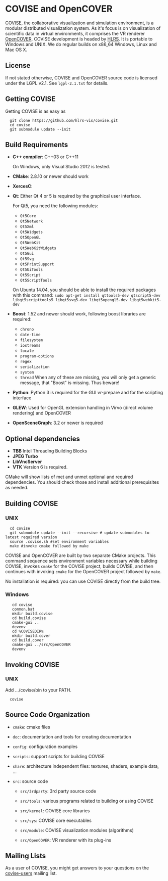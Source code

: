 COVISE and OpenCOVER
====================

[COVISE][1], the collaborative visualization and simulation environment, is a modular distributed visualization system.
As it's focus is on visualization of scientific data in virtual environments, it comprises the VR renderer [OpenCOVER][2].
COVISE development is headed by [HLRS][3].
It is portable to Windows and UNIX. We do regular builds on x86_64 Windows, Linux and Mac OS X.

License
-------

If not stated otherwise, COVISE and OpenCOVER source code is licensed under the LGPL v2.1. See `lgpl-2.1.txt` for
details.


Getting COVISE
--------------

Getting COVISE is as easy as

      git clone https://github.com/hlrs-vis/covise.git
      cd covise
      git submodule update --init


Build Requirements
------------------

- **C++ compiler**:
  C++03 or C++11

  On Windows, only Visual Studio 2012 is tested.
- **CMake**:
  2.8.10 or newer should work
- **XercesC**:
- **Qt**:
  Either Qt 4 or 5 is required by the graphical user interface.

  For Qt5, you need the following modules:
    - `Qt5Core`
    - `Qt5Network`
    - `Qt5Xml`
    - `Qt5Widgets`
    - `Qt5OpenGL`
    - `Qt5WebKit`
    - `Qt5WebKitWidgets`
    - `Qt5Gui`
    - `Qt5Svg`
    - `Qt5PrintSupport`
    - `Qt5UiTools`
    - `Qt5Script`
    - `Qt5ScriptTools`

  On Ubuntu 14.04, you should be able to install the required packages with
  this command:
  `sudo apt-get install qttools5-dev qtscript5-dev libqt5scripttools5 libqt5svg5-dev libqt5opengl5-dev libqt5webkit5-dev`

- **Boost**:
  1.52 and newer should work, following boost libraries are required:
    - `chrono`
    - `date-time`
    - `filesystem`
    - `iostreams`
    - `locale`
    - `program-options`
    - `regex`
    - `serialization`
    - `system`
    - `thread`
  When any of these are missing, you will only get a generic message, that "Boost" is missing. Thus beware!
- **Python**:
  Python 3 is required for the GUI vr-prepare and for the scripting interface
- **GLEW**:
  Used for OpenGL extension handling in Virvo (direct volume rendering) and OpenCOVER
- **OpenSceneGraph**:
  3.2 or newer is required

Optional dependencies
---------------------
- **TBB**
  Intel Threading Building Blocks
- **JPEG Turbo**
- **LibVncServer**
- **VTK**
  Version 6 is required.

CMake will show lists of met and unmet optional and required dependencies.
You should check those and install additional prerequisites as needed.


Building COVISE
---------------

### UNIX

      cd covise
      git submodule update --init --recursive # update submodules to latest required version
      source .covise.sh #set environment variables
      make #invoke cmake followed by make

COVISE and OpenCOVER are built by two separate CMake projects.
This command sequence sets environment variables necessary while building
COVISE, invokes `cmake` for the COVISE project, builds COVISE, and then
continues with invoking `cmake` for the OpenCOVER project followed by `make`.

No installation is required: you can use COVISE directly from the build tree.

### Windows
   
       cd covise
       common.bat
       mkdir build.covise
       cd build.covise
       cmake-gui ..
       devenv
       cd %COVISEDIR%
       mkdir build.cover
       cd build.cover
       cmake-gui ../src/OpenCOVER
       devenv


Invoking COVISE
---------------

### UNIX

Add .../covise/bin to your PATH.

      covise


Source Code Organization
------------------------

- `cmake`:
  cmake files

- `doc`:
  documentation and tools for creating documentation

- `config`:
  configuration examples

- `scripts`:
  support scripts for building COVISE

- `share`:
  architecture independent files: textures, shaders, example data, ...

- `src`:
  source code

  - `src/3rdparty`:
    3rd party source code

  - `src/tools`:
    various programs related to building or using COVISE

  - `src/kernel`:
    COVISE core libraries

  - `src/sys`:
    COVISE core executables

  - `src/module`:
    COVISE visualization modules (algorithms)

  - `src/OpenCOVER`:
    VR renderer with its plug-ins


Mailing Lists
-------------

As a user of COVISE, you might get answers to your questions on the [covise-users][4] mailing list.


[1]:   http://www.hlrs.de/organization/av/vis/covise/
[2]:   http://www.hlrs.de/organization/av/vis/covise/features/opencover/
[3]:   http://www.hlrs.de/
[4]:   https://listserv.uni-stuttgart.de/mailman/listinfo/covise-users
